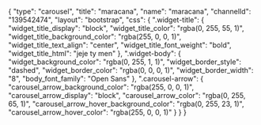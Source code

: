 {
    "type": "carousel",
    "title": "maracana",
    "name": "maracana",
    "channelId": "139542474",
    "layout": "bootstrap",
    "css": {
        ".widget-title": {
            "widget_title_display": "block",
            "widget_title_color": "rgba(0, 255, 55, 1)",
            "widget_title_background_color": "rgba(255, 0, 0, 1)",
            "widget_title_text_align": "center",
            "widget_title_font_weight": "bold",
            "widget_title_html": "jeje ty men"
        },
        ".widget-body": {
            "widget_background_color": "rgba(0, 255, 1, 1)",
            "widget_border_style": "dashed",
            "widget_border_color": "rgba(0, 0, 0, 1)",
            "widget_border_width": "8",
            "body_font_family": "Open Sans"
        },
        ".carousel-arrow": {
            "carousel_arrow_background_color": "rgba(255, 0, 0, 1)",
            "carousel_arrow_display": "block",
            "carousel_arrow_color": "rgba(0, 255, 65, 1)",
            "carousel_arrow_hover_background_color": "rgba(0, 255, 23, 1)",
            "carousel_arrow_hover_color": "rgba(255, 0, 0, 1)"
        }
    }
}